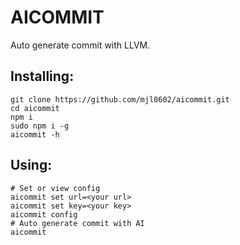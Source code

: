 # AICOMMIT

Auto generate commit with LLVM.

## Installing:

```
git clone https://github.com/mjl0602/aicommit.git
cd aicommit
npm i
sudo npm i -g
aicommit -h
```

## Using:

```
# Set or view config
aicommit set url=<your url>
aicommit set key=<your key>
aicommit config
# Auto generate commit with AI
aicommit
```
